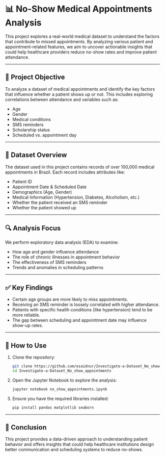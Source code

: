 # 📊 No-Show Medical Appointments Analysis

This project explores a real-world medical dataset to understand the factors that contribute to missed appointments. By analyzing various patient and appointment-related features, we aim to uncover actionable insights that could help healthcare providers reduce no-show rates and improve patient attendance.

---

## 🧠 Project Objective

To analyze a dataset of medical appointments and identify the key factors that influence whether a patient shows up or not. This includes exploring correlations between attendance and variables such as:

- Age
- Gender
- Medical conditions
- SMS reminders
- Scholarship status
- Scheduled vs. appointment day

---

## 📁 Dataset Overview

The dataset used in this project contains records of over 100,000 medical appointments in Brazil. Each record includes attributes like:

- Patient ID
- Appointment Date & Scheduled Date
- Demographics (Age, Gender)
- Medical Information (Hypertension, Diabetes, Alcoholism, etc.)
- Whether the patient received an SMS reminder
- Whether the patient showed up

---

## 🔍 Analysis Focus

We perform exploratory data analysis (EDA) to examine:

- How age and gender influence attendance
- The role of chronic illnesses in appointment behavior
- The effectiveness of SMS reminders
- Trends and anomalies in scheduling patterns

---

## ✅ Key Findings

- Certain age groups are more likely to miss appointments.
- Receiving an SMS reminder is loosely correlated with higher attendance.
- Patients with specific health conditions (like hypertension) tend to be more reliable.
- The gap between scheduling and appointment date may influence show-up rates.

---

## 🚀 How to Use

1. Clone the repository:

   ```bash
   git clone https://github.com/osaidnur/Investigate-a-Dataset_No_show_appointments.git
   cd Investigate-a-Dataset_No_show_appointments
   ```

2. Open the Jupyter Notebook to explore the analysis:

   ```bash
   jupyter notebook no_show_appointments.ipynb
   ```

3. Ensure you have the required libraries installed:

   ```bash
   pip install pandas matplotlib seaborn
   ```

---

## 📌 Conclusion

This project provides a data-driven approach to understanding patient behavior and offers insights that could help healthcare institutions design better communication and scheduling systems to reduce no-shows.

